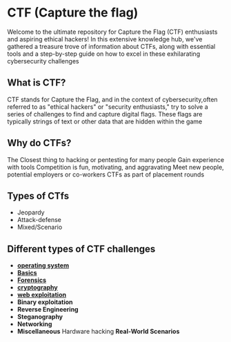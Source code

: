 
# CTF (Capture the flag)

Welcome to the ultimate repository for Capture the Flag (CTF) enthusiasts and aspiring ethical hackers! In this extensive knowledge hub, we've gathered a treasure trove of information about CTFs, along with essential tools and a step-by-step guide on how to excel in these exhilarating cybersecurity challenges

## What is CTF?

CTF stands for Capture the Flag, and in the context of cybersecurity,often referred to as "ethical hackers" or "security enthusiasts," try to solve a series of challenges to find and capture digital flags. These flags are typically strings of text or other data that are hidden within the game

## Why do CTFs?

The Closest thing to hacking or pentesting for many people
Gain experience with tools
Competition is fun, motivating, and aggravating
Meet new people, potential employers or co-workers
CTFs as part of placement rounds


## Types of CTfs

- Jeopardy
- Attack-defense
- Mixed/Scenario

## Different types of CTF challenges

- [**operating system**]()
- [**Basics**](https://github.com/prem-kumar-verma/CTF/blob/main/Challenges/Basic.md)
- [**Forensics**](https://github.com/prem-kumar-verma/CTF/blob/main/Challenges/Forensics.md)
- [**cryptography**](https://github.com/prem-kumar-verma/CTF/blob/main/Challenges/Cryptography.md)
- [**web exploitation**](https://github.com/prem-kumar-verma/CTF/blob/main/Challenges/WebExploitation.md)
- **Binary exploitation**
- **Reverse Engineering**
- **Steganography**
- **Networking**
- **Miscellaneous**
Hardware hacking
**Real-World Scenarios**
